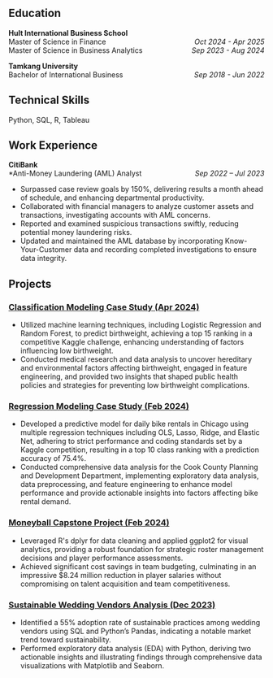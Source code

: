 ## Education
**Hult International Business School**  
Master of Science in Finance<span style="float:right;">*Oct 2024 - Apr 2025*</span>  
Master of Science in Business Analytics<span style="float:right;">*Sep 2023 - Aug 2024*</span>  

**Tamkang University**  
Bachelor of International Business<span style="float:right;">*Sep 2018 - Jun 2022*</span>  
 

## Technical Skills
Python, SQL, R, Tableau

## Work Experience

**CitiBank**  
*Anti-Money Laundering (AML) Analyst<span style="float:right;">*Sep 2022 – Jul 2023*</span> 
- Surpassed case review goals by 150%, delivering results a month ahead of schedule, and enhancing departmental productivity.
- Collaborated with financial managers to analyze customer assets and transactions, investigating accounts with AML concerns.
-	Reported and examined suspicious transactions swiftly, reducing potential money laundering risks.
-	Updated and maintained the AML database by incorporating Know-Your-Customer data and recording completed investigations to ensure data integrity.

## Projects

### [Classification Modeling Case Study (Apr 2024)](https://github.com/VC94123/Vivi-Portfolio/tree/main/Classification%20Modeling)  
- Utilized machine learning techniques, including Logistic Regression and Random Forest, to predict birthweight, achieving a top 15 ranking in a competitive Kaggle challenge, enhancing understanding of factors influencing low birthweight.  
- Conducted medical research and data analysis to uncover hereditary and environmental factors affecting birthweight, engaged in feature engineering, and provided two insights that shaped public health policies and strategies for preventing low birthweight complications.

### [Regression Modeling Case Study (Feb 2024)](https://github.com/VC94123/Vivi-Portfolio/tree/main/Regression%20Modeling)  
- Developed a predictive model for daily bike rentals in Chicago using multiple regression techniques including OLS, Lasso, Ridge, and Elastic Net, adhering to strict performance and coding standards set by a Kaggle competition, resulting in a top 10 class ranking with a prediction accuracy of 75.4%.  
- Conducted comprehensive data analysis for the Cook County Planning and Development Department, implementing exploratory data analysis, data preprocessing, and feature engineering to enhance model performance and provide actionable insights into factors affecting bike rental demand.

### [Moneyball Capstone Project (Feb 2024)](https://github.com/VC94123/Vivi-Portfolio/tree/main/Moneyball%20Capstone%20Project)  
- Leveraged R's dplyr for data cleaning and applied ggplot2 for visual analytics, providing a robust foundation for strategic roster management decisions and player performance assessments.  
- Achieved significant cost savings in team budgeting, culminating in an impressive $8.24 million reduction in player salaries without compromising on talent acquisition and team competitiveness.

### [Sustainable Wedding Vendors Analysis (Dec 2023)](https://github.com/VC94123/Vivi-Portfolio/tree/main/Sustainable%20Wedding%20Vendors%20Analysis%20Project)  
- Identified a 55% adoption rate of sustainable practices among wedding vendors using SQL and Python’s Pandas, indicating a notable market trend toward sustainability.  
- Performed exploratory data analysis (EDA) with Python, deriving two actionable insights and illustrating findings through comprehensive data visualizations with Matplotlib and Seaborn.
